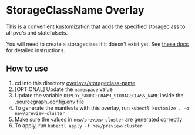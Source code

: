# StorageClassName Overlay

This is a convenient kustomization that adds the specified storageclass to all pvc's and statefulsets.

You will need to create a storageclass if it doesn't exist yet. See [these docs](https://docs.sourcegraph.com/admin/install/kubernetes/configure#configure-a-storage-class) for detailed instructions.

## How to use

1. cd into this directory [overlays/storageclass-name](./README.md)
2. [OPTIONAL] Update the `namespace` value
3. Update the variable `DEPLOY_SOURCEGRAPH_STORAGECLASS_NAME` inside the [.sourcegraph_config.env](.sourcegraph_config.env) file
4. To generate the manifests with this overlay, run `kubectl kustomize . -o new/preview-cluster`
5. Make sure the values in `new/preview-cluster` are generated correctly
6. To apply, run `kubectl apply -f new/preview-cluster`
